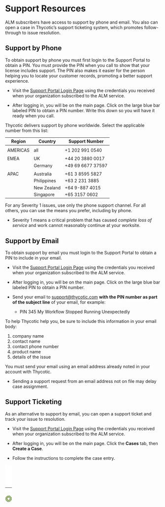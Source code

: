 ﻿[title]: # (Support Resources)
[tags]: # (Account Lifecycle Manager,ALM,)
[priority]: # (7000)

# Support Resources

ALM subscribers have access to support by phone and email. You also can open a case in Thycotic’s support ticketing system, which promotes follow-through to issue resolution.

## Support by Phone

To obtain support by phone you must first login to the Support Portal to obtain a PIN. You must provide the PIN when you call to show that your license includes support. The PIN also makes it easier for the person helping you to locate your customer records, promoting a better support experience.

* Visit the [Support Portal Login Page](https://thycotic.force.com/support/s/login/) using the credentials you received when your organization subscribed to the ALM service.

* After logging in, you will be on the main page. Click on the large blue bar labeled PIN to obtain a PIN number. Write this down so you will have it ready when you call.

Thycotic delivers support by phone worldwide. Select the applicable number from this list:

| **Region** | **Country** | **Support Number** |
|------------|-------------|--------------------|
|            |             |                    |
| AMERICAS   | all         | \+1 202 991 0540   |
|            |             |                    |
| EMEA       | UK          | \+44 20 3880 0017  |
|            | Germany     | \+49 69 6677 37597 |
|            |             |                    |
| APAC       | Australia   | \+61 3 8595 5827   |
|            | Philippines | \+63 2 231 3885    |
|            | New Zealand | \+64 9-887 4015    |
|            | Singapore   | \+65 3157 0602     |

For any Severity 1 issues, use only the phone support channel. For all others, you can use the means you prefer, including by phone.

* Severity 1 means a critical problem that has caused *complete loss of service* and work cannot reasonably continue at your worksite.

## Support by Email

To obtain support by email you must login to the Support Portal to obtain a PIN to include in your email.

* Visit the [Support Portal Login Page](https://thycotic.force.com/support/s/login/) using the credentials you received when your organization subscribed to the ALM service.

* After logging in, you will be on the main page. Click on the large blue bar labeled PIN to obtain a PIN number.

* Send your email to support@thycotic.com **with the PIN number as part of the subject line** of your email, for example:

  * PIN 345 My Workflow Stopped Running Unexpectedly

To help Thycotic help you, be sure to include this information in your email body:

1. company name
2. contact name
3. contact phone number
4. product name
5. details of the issue

You must send your email using an email address already noted in your account with Thycotic.

* Sending a support request from an email address not on file may delay case assignment.

## Support Ticketing

As an alternative to support by email, you can open a support ticket and track your issue to resolution.

* Visit the [Support Portal Login Page](https://thycotic.force.com/support/s/login/) using the credentials you received when your organization subscribed to the ALM service.

* After logging in, you will be on the main page. Click the **Cases** tab, then **Create a Case**.

* Follow the instructions to complete the case entry.

![Article End](../alm-bug.png)

  

  

